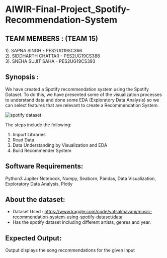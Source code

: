 # AIWIR-Final-Project_Spotify-Recommendation-System

## TEAM MEMBERS : (TEAM 15)

1). SAPNA SINGH - PES2UG19SC366\
2). SIDDHARTH CHATTAR - PES2UG19CS388\
3). SNEHA SUJIT SAHA - PES2UG19CS393

## Synopsis :

We have created a Spotify recommendation system using the Spotify Dataset. To do this, we have presented some of the visualization processes to understand data and done some EDA (Exploratory Data Analysis) so we can select features that are relevant to create a Recommendation System.


![spotify dataset](https://user-images.githubusercontent.com/57714214/166212861-20c8d105-9601-44c1-a1df-bcbd9a327daf.png) 


The steps include the following:
1. Import Libraries
2. Read Data
3. Data Understanding by Visualization and EDA
4. Build Recommender System

## Software Requirements: 

Python3 Jupiter Notebook, Numpy, Seaborn, Pandas, Data Visualization, Exploratory Data Analysis, Plotly

## About the dataset:

- Dataset Used : https://www.kaggle.com/code/vatsalmavani/music-recommendation-system-using-spotify-dataset/data
- Has the spotify dataset including different artists, genres and year.

## Expected Output: 
Output displays the song recommendations for the given input

